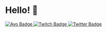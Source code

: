 # Hello! 🖤

<div id="badges" algin="center">
  <a href="https://ayo.so/kohh">
    <img src="https://img.shields.io/badge/Ayo-blue?style=for-the-badge&logo=linkedin&logoColor=white" alt="Ayo Badge"/>
  </a>
  <a href="https://www.twitch.tv/ogkoh">
    <img src="https://img.shields.io/badge/YouTube-red?style=for-the-badge&logo=youtube&logoColor=white" alt="Twitch Badge"/>
  </a>
  <a href="https://twitter.com/og_koh">
    <img src="https://img.shields.io/badge/Twitter-blue?style=for-the-badge&logo=twitter&logoColor=white" alt="Twitter Badge"/>
  </a>
</div>
